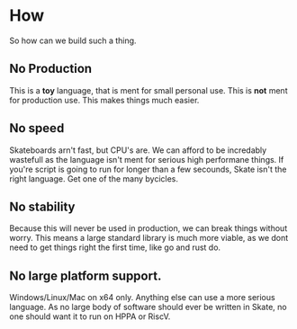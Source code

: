 # How

So how can we build such a thing.

## No Production

This is a **toy** language, that is ment for small personal use.
This is **not** ment for production use. This makes things much easier.

## No speed

Skateboards arn't fast, but CPU's are. We can afford to be incredably wastefull
as the language isn't ment for serious high performane things. If you're script
is going to run for longer than a few secounds, Skate isn't the right language.
Get one of the many bycicles.

## No stability

Because this will never be used in production, we can break things without worry.
This means a large standard library is much more viable, as we dont need to get
things right the first time, like go and rust do.

## No large platform support.

Windows/Linux/Mac on x64 only. Anything else can use a more serious language. 
As no large body of software should ever be written in Skate, no one should 
want it to run on HPPA or RiscV.


